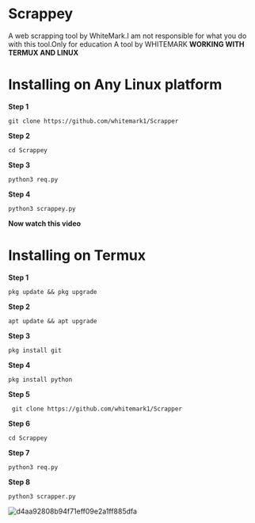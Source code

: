 # Scrappey
A web scrapping tool by WhiteMark.I am not responsible for what you do with this tool.Only for education
A tool by WHITEMARK **WORKING WITH TERMUX AND LINUX**
# Installing on Any Linux platform


**Step 1**  

  

    git clone https://github.com/whitemark1/Scrapper
    
**Step 2**  


    cd Scrappey
    
**Step 3**
    
    python3 req.py
  
**Step 4**
    
    python3 scrappey.py
    
    
**Now watch this video**  

# Installing on Termux

**Step 1**


    pkg update && pkg upgrade

**Step 2**
    
    apt update && apt upgrade

**Step 3**
    
    pkg install git
    
**Step 4**

    pkg install python

**Step 5**


     git clone https://github.com/whitemark1/Scrapper
    
**Step 6**  


    cd Scrappey
    
**Step 7**
    
    python3 req.py
  
**Step 8**
    
    python3 scrapper.py
    

![d4aa92808b94f71eff09e2a1ff885dfa](https://user-images.githubusercontent.com/87734962/139801389-89c59a07-3a33-41b3-86d9-55722d329ef7.jpg)
